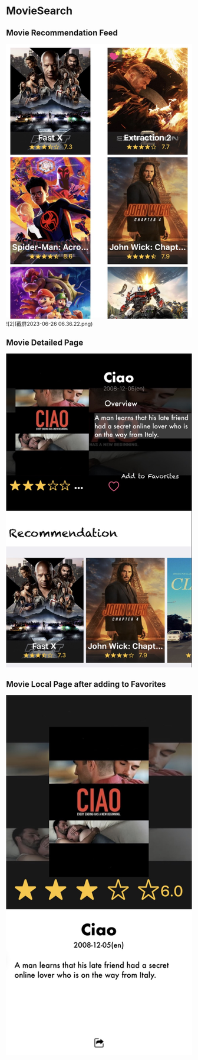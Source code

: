 # MovieSearch
## Movie Recommendation Feed
![1](14591687779798_.pic.jpg)
![2](截屏2023-06-26 06.36.22.png)
## Movie Detailed Page
![3](14561687779510_.pic.jpg)
## Movie Local Page after adding to Favorites
![4](14581687779644_.pic.jpg)

